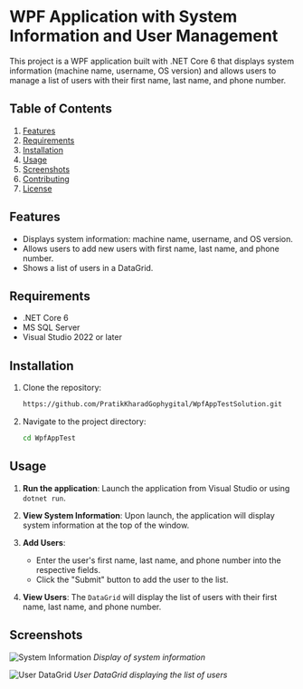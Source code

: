 # WPF Application with System Information and User Management

This project is a WPF application built with .NET Core 6 that displays system information (machine name, username, OS version) and allows users to manage a list of users with their first name, last name, and phone number.

## Table of Contents
1. [Features](#features)
2. [Requirements](#requirements)
3. [Installation](#installation)
4. [Usage](#usage)
5. [Screenshots](#screenshots)
6. [Contributing](#contributing)
7. [License](#license)

## Features 
- Displays system information: machine name, username, and OS version.
- Allows users to add new users with first name, last name, and phone number.
- Shows a list of users in a DataGrid.

## Requirements
- .NET Core 6
- MS SQL Server
- Visual Studio 2022 or later

## Installation

1. Clone the repository:
    ```bash
    https://github.com/PratikKharadGophygital/WpfAppTestSolution.git
    ```

2. Navigate to the project directory:
    ```bash
    cd WpfAppTest
    ```

## Usage

1. **Run the application**: Launch the application from Visual Studio or using `dotnet run`.

2. **View System Information**: Upon launch, the application will display system information at the top of the window.

3. **Add Users**:
    - Enter the user's first name, last name, and phone number into the respective fields.
    - Click the "Submit" button to add the user to the list.

4. **View Users**: The `DataGrid` will display the list of users with their first name, last name, and phone number.

## Screenshots

![System Information](./screenshots/pageone.png)
*Display of system information*

![User DataGrid](./screenshots/pagetwo.png)
*User DataGrid displaying the list of users*

